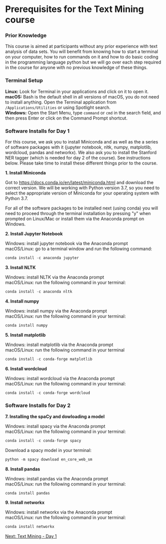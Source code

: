 # Prerequisites for the Text Mining course

### Prior Knowledge

This course is aimed at participants without any prior experience with text analysis of data sets.  You will benefit from knowing how to start a terminal on your computer, how to run commands on it and how to do basic coding in the programming language python but we will go over each step required in the course for anyone with no previous knowledge of these things.

### Terminal Setup
__Linux:__ Look for Terminal in your applications and click on it to open it.  
__macOS:__ Bash is the default shell in all versions of macOS, you do not need to install anything. Open the Terminal application from ``/Applications/Utilities`` or using Spotlight search.  
__Windows:__ Open the Start Menu, type ```command``` or ```cmd``` in the search field, and then press Enter or click on the Command Prompt shortcut.

### Software Installs for Day 1

For this course, we ask you to install Miniconda and as well as the a series of software packages with it (jupyter notebook, nltk, numpy, matplotlib, wordcloud, pandas and networkx).  We also ask you to install the Stanford NER tagger (which is needed for day 2 of the course).  See instructions below.  Please take time to install these different things prior to the course.

__1. Install Miniconda__

Got to https://docs.conda.io/en/latest/miniconda.html and download the correct version.  We will be working with Python version 3.7, so you need to select the appropriate version of Miniconda for your operating system with Python 3.7.

For all of the software packages to be installed next (using conda) you will need to proceed through the terminal installation by pressing "y" when prompted on Linux/Mac or install them via the Anaconda prompt on Windows.

__2. Install Jupyter Notebook__

Windows: install jupyter notebook via the Anaconda prompt  
macOS/Linux: go to a terminal window and run the following command:


```python
conda install -c anaconda jupyter
```

__3. Install NLTK__

Windows: install NLTK via the Anaconda prompt  
macOS/Linux: run the following command in your terminal:


```python
conda install -c anaconda nltk
```

__4. Install numpy__

Windows: install numpy via the Anaconda prompt  
macOS/Linux: run the following command in your terminal:


```python
conda install numpy
```

__5. Install matplotlib__

Windows: install matplotlib via the Anaconda prompt  
macOS/Linux: run the following command in your terminal


```python
conda install -c conda-forge matplotlib 
```

__6. Install wordcloud__

Windows: install wordcloud via the Anaconda prompt  
macOS/Linux: run the following command in your terminal:


```python
conda install -c conda-forge wordcloud 
```

### Software Installs for Day 2

__7. Installing the spaCy and dowloading a model__

Windows: install spacy via the Anaconda prompt  
macOS/Linux: run the following command in your terminal:


```python
conda install -c conda-forge spacy
```

Download a spacy model in your terminal:


```python
python -m spacy download en_core_web_sm
```

__8. Install pandas__

Windows: install pandas via the Anaconda prompt  
macOS/Linux: run the following command in your terminal:


```python
conda install pandas
```

__9. Install networkx__

Windows: install networkx via the Anaconda prompt  
macOS/Linux: run the following command in your terminal:


```python
conda install networkx
```

[Next: Text Mining - Day 1](http://htmlpreview.github.io/?https://github.com/bea-alex/text-mining-course/blob/master/text-mining-day1.html)

